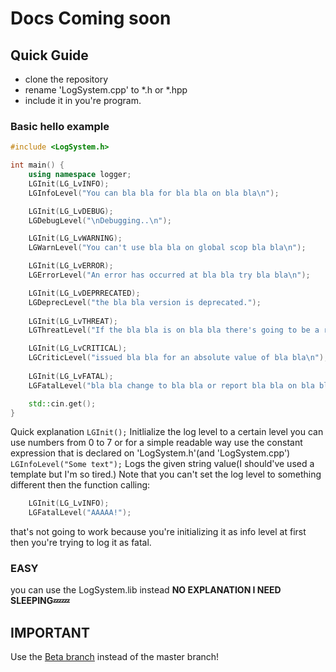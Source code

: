 # Docs Coming soon
###
## Quick Guide

-  clone the repository
 - rename 'LogSystem.cpp' to *.h or *.hpp
  - include it in you're program.

### Basic hello example
```cpp
#include <LogSystem.h>

int main() {
	using namespace logger;
	LGInit(LG_LvINFO); 
	LGInfoLevel("You can bla bla for bla bla on bla bla\n");	

	LGInit(LG_LvDEBUG);
	LGDebugLevel("\nDebugging..\n");

	LGInit(LG_LvWARNING);
	LGWarnLevel("You can't use bla bla on global scop bla bla\n");

	LGInit(LG_LvERROR);
	LGErrorLevel("An error has occurred at bla bla try bla bla\n");

	LGInit(LG_LvDEPRRECATED);
	LGDeprecLevel("the bla bla version is deprecated.");
	
	LGInit(LG_LvTHREAT);
	LGThreatLevel("If the bla bla is on bla bla there's going to be a risk on bla bla\n");

	LGInit(LG_LvCRITICAL);
	LGCriticLevel("issued bla bla for an absolute value of bla bla\n");
	
	LGInit(LG_LvFATAL);
	LGFatalLevel("bla bla change to bla bla or report bla bla on bla bla\n");

	std::cin.get();
}
```
Quick explanation `LGInit();` Initlialize the log level to a certain level you can use numbers from 0 to 7 or for a simple readable way use the constant expression that is declared on 'LogSystem.h'(and 'LogSystem.cpp')
`LGInfoLevel("Some text");` Logs the given string value(I should've used a template but I'm so tired.) Note that you can't set the log level to something different then the function calling:
```cpp
	LGInit(LG_LvINFO); 
	LGFatalLevel("AAAAA!");	
```
that's not going to work because you're initializing it as info level at first then you're trying to log it as fatal.

### EASY
you can  use the LogSystem.lib instead **NO EXPLANATION I NEED SLEEPING💤💤**

## IMPORTANT
Use the [Beta branch](https://github.com/0xDot-mal/LogSystem/tree/LogSystem-v1.0-beta.1) instead of the master branch!
